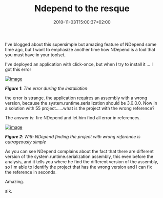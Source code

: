 ﻿---
title: "Ndepend to the resque"
description: ""
date: 2010-11-03T15:00:37+02:00
draft: false
tags: [NDepend]
categories: [NET framework]
---
I've blogged about this supersimple but amazing feature of NDepend some time ago, but I want to emphasize another time how NDepend is a tool that you must have in your toolset.

I've deployed an application with click-once, but when I try to install it ... I got this error

[![image](https://www.codewrecks.com/blog/wp-content/uploads/2010/11/image_thumb2.png "image")](https://www.codewrecks.com/blog/wp-content/uploads/2010/11/image2.png)

 ***Figure 1***: *The error during the installation*

the error is strange, the application requires an assembly with a wrong version, because the system.runtime.serialization should be 3.0.0.0. Now in a solution with 55 project......what is the project with the wrong reference?

The answer is: fire NDepend and let him find all error in references.

[![image](https://www.codewrecks.com/blog/wp-content/uploads/2010/11/image_thumb3.png "image")](https://www.codewrecks.com/blog/wp-content/uploads/2010/11/image3.png)

 ***Figure 2***: *With NDepend finding the project with wrong reference is outrageously simple*

As you can see NDepend complains about the fact that there are different version of the system.runtime.serialization assembly, this even before the analysis, and it tells you where he find the different version of the assembly, so I'm able to identify the project that has the wrong version and I can fix the reference in seconds.

Amazing.

alk.
